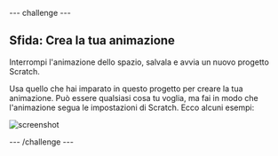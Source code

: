 \--- challenge \---

## Sfida: Crea la tua animazione

Interrompi l'animazione dello spazio, salvala e avvia un nuovo progetto Scratch.

Usa quello che hai imparato in questo progetto per creare la tua animazione. Può essere qualsiasi cosa tu voglia, ma fai in modo che l'animazione segua le impostazioni di Scratch. Ecco alcuni esempi:

![screenshot](images/space-egs.png)

\--- /challenge \---